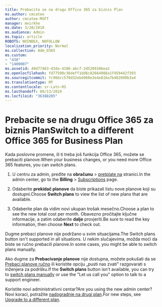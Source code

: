 ```yaml
---
title: Prebacite se na drugu Office 365 za biznis Plan
ms.author: cmcatee
author: cmcatee-MSFT
manager: mnirkhe
ms.date: 3/20/2018
ms.audience: Admin
ms.topic: article
ROBOTS: NOINDEX, NOFOLLOW
localization_priority: Normal
ms.collection: Adm_O365
ms.custom:
- "438"
- "1400007"
ms.assetid: 49d77463-d3da-4106-abcf-2d5209106ea2
ms.openlocfilehash: fd77590c36deff1dd6c82664988a1f459442f393
ms.sourcegitcommit: 7c90dcc570d32ebd968e3e4e816a7b482890b3a4
ms.translationtype: MT
ms.contentlocale: sr-Latn-RS
ms.lasthandoff: 08/13/2019
ms.locfileid: "36388205"
---
```

# <a name="switch-to-a-different-office-365-for-business-plan"></a><span data-ttu-id="771a8-102">Prebacite se na drugu Office 365 za biznis Plan</span><span class="sxs-lookup"><span data-stu-id="771a8-102">Switch to a different Office 365 for Business Plan</span></span>

<span data-ttu-id="771a8-103">Kada poslovne promene, ili ti treba još funkcija Office 365, možete se prebaciti planove.</span><span class="sxs-lookup"><span data-stu-id="771a8-103">When your business changes, or you need more Office 365 features, you can switch plans.</span></span>
  
1. <span data-ttu-id="771a8-104">U centru za admin, pređite na **obračunu** \> [pretplate na](https://go.microsoft.com/fwlink/p/?linkid=842054) stranici.</span><span class="sxs-lookup"><span data-stu-id="771a8-104">In the admin center, go to the **Billing** \> [Subscriptions](https://go.microsoft.com/fwlink/p/?linkid=842054) page.</span></span>

2. <span data-ttu-id="771a8-105">Odaberite **prekidač planove** da biste prikazali listu nove planove koji su dostupni.</span><span class="sxs-lookup"><span data-stu-id="771a8-105">Choose **Switch plans** to view the list of new plans that are available.</span></span>

3. <span data-ttu-id="771a8-106">Odaberite plan da vidim novi ukupan trošak mesečno.</span><span class="sxs-lookup"><span data-stu-id="771a8-106">Choose a plan to see the new total cost per month.</span></span> <span data-ttu-id="771a8-107">Obavezno pročitajte ključne informacije, a zatim odaberite **dalje** provjeriti.</span><span class="sxs-lookup"><span data-stu-id="771a8-107">Be sure to read the key information, then choose **Next** to check out.</span></span>

<span data-ttu-id="771a8-108">Dugme prebaci planove nije podržano u svim situacijama.</span><span class="sxs-lookup"><span data-stu-id="771a8-108">The Switch plans button isn't supported in all situations.</span></span> <span data-ttu-id="771a8-109">U nekim slučajevima, možda moći da biste se ručno prebacili planove.</span><span class="sxs-lookup"><span data-stu-id="771a8-109">In some cases, you might be able to switch plans manually.</span></span>
  
<span data-ttu-id="771a8-110">Ako dugme za **Prebacivanje planove** nije dostupna, možete pokušati da se [Prebaci planove ručno](https://docs.microsoft.com/en-us/office365/admin/misc/switch-plans-manually) ili koristite opciju „pusti nas zvati” razgovarati s inženjera za podršku.</span><span class="sxs-lookup"><span data-stu-id="771a8-110">If the **Switch plans** button isn't available, you can try to [switch plans manually](https://docs.microsoft.com/en-us/office365/admin/misc/switch-plans-manually) or use the "Let us call you" option to talk to a support engineer.</span></span>
  
<span data-ttu-id="771a8-111">Koristite novi administrativni centar?</span><span class="sxs-lookup"><span data-stu-id="771a8-111">Are you using the new admin center?</span></span> <span data-ttu-id="771a8-112">Novi koraci, potražite [nadogradnje na drugi plan](https://docs.microsoft.com/en-us/office365/admin/subscriptions-and-billing/upgrade-to-different-plan).</span><span class="sxs-lookup"><span data-stu-id="771a8-112">For new steps, see [Upgrade to a different plan](https://docs.microsoft.com/en-us/office365/admin/subscriptions-and-billing/upgrade-to-different-plan).</span></span>  